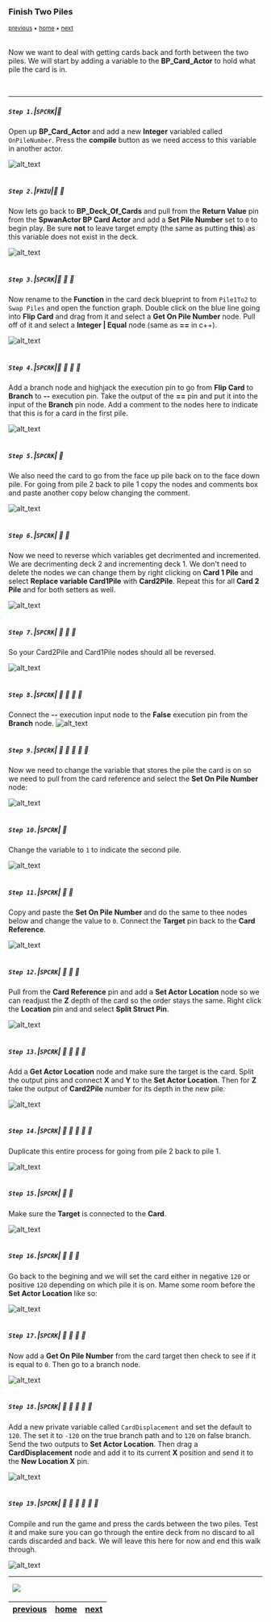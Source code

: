 <img src="https://via.placeholder.com/1000x4/45D7CA/45D7CA" alt="drawing" height="4px"/>

### Finish Two Piles

<sub>[previous](../) • [home](../README.md#user-content-gms2-top-down-shooter) • [next](../)</sub>

<img src="https://via.placeholder.com/1000x4/45D7CA/45D7CA" alt="drawing" height="4px"/>

Now we want to deal with getting cards back and forth between the two piles.  We will start by adding a variable to the **BP_Card_Actor** to hold what pile the card is in.

<br>

---


##### `Step 1.`\|`SPCRK`|:small_blue_diamond:

Open up **BP_Card_Actor** and add a new **Integer** variabled called `OnPileNumber`. Press the **compile** button as we need access to this variable in another actor.

![alt_text](images/OnPileNum.jpg)

<img src="https://via.placeholder.com/500x2/45D7CA/45D7CA" alt="drawing" height="2px" alt = ""/>

##### `Step 2.`\|`FHIU`|:small_blue_diamond: :small_blue_diamond: 

Now lets go back to **BP_Deck_Of_Cards** and pull from the **Return Value** pin from the **SpwanActor BP Card Actor** and add a **Set Pile Number** set to `0` to begin play. Be sure **not** to leave target empty (the same as putting **this**) as this variable does not exist in the deck. 

![alt_text](images/SetOnPileNumberInBeginPlay.jpg)

<img src="https://via.placeholder.com/500x2/45D7CA/45D7CA" alt="drawing" height="2px" alt = ""/>

##### `Step 3.`\|`SPCRK`|:small_blue_diamond: :small_blue_diamond: :small_blue_diamond:

 Now rename to the **Function** in the card deck blueprint to from `Pile1To2` to `Swap Piles` and open the function graph.  Double click on the blue line going into **Flip Card** and drag from it and select a **Get On Pile Number** node.  Pull off of it and select a **Integer \| Equal** node (same as **==** in c++).

![alt_text](images/SwapPilesCheckPile.gif)

<img src="https://via.placeholder.com/500x2/45D7CA/45D7CA" alt="drawing" height="2px" alt = ""/>

##### `Step 4.`\|`SPCRK`|:small_blue_diamond: :small_blue_diamond: :small_blue_diamond: :small_blue_diamond:

Add a branch node and highjack the execution pin to go from **Flip Card** to **Branch** to **\-\-** execution pin. Take the output of the **==** pin and put it into the input of the **Branch** pin node.  Add a comment to the nodes here to indicate that this is for a card in the first pile.

![alt_text](images/SubractDeck1AddDeck2Conditin.jpg)

<img src="https://via.placeholder.com/500x2/45D7CA/45D7CA" alt="drawing" height="2px" alt = ""/>

##### `Step 5.`\|`SPCRK`| :small_orange_diamond:

We also need the card to go from the face up pile back on to the face down pile. For going from pile 2 back to pile 1 copy the nodes and comments box and paste another copy below changing the comment.

![alt_text](images/CopyPile1Nodes.jpg)

<img src="https://via.placeholder.com/500x2/45D7CA/45D7CA" alt="drawing" height="2px" alt = ""/>

##### `Step 6.`\|`SPCRK`| :small_orange_diamond: :small_blue_diamond:

Now we need to reverse which variables get decrimented and incremented.  We are decrimenting deck 2 and incrementing deck 1.  We don't need to delete the nodes we can change them by right clicking on **Card 1 Pile** and select **Replace variable Card1Pile** with **Card2Pile**. Repeat this for all **Card 2 Pile** and for both setters as well.

![alt_text](images/FlipPile2To1.jpg)

<img src="https://via.placeholder.com/500x2/45D7CA/45D7CA" alt="drawing" height="2px" alt = ""/>

##### `Step 7.`\|`SPCRK`| :small_orange_diamond: :small_blue_diamond: :small_blue_diamond:

So your Card2Pile and Card1Pile nodes should all be reversed.

![alt_text](images/ReversePile1To2.jpg)

<img src="https://via.placeholder.com/500x2/45D7CA/45D7CA" alt="drawing" height="2px" alt = ""/>

##### `Step 8.`\|`SPCRK`| :small_orange_diamond: :small_blue_diamond: :small_blue_diamond: :small_blue_diamond:

Connect the **\-\-** execution input node to the **False** execution pin from the **Branch** node.
![alt_text](images/ConnectSecond.jpg)

<img src="https://via.placeholder.com/500x2/45D7CA/45D7CA" alt="drawing" height="2px" alt = ""/>

##### `Step 9.`\|`SPCRK`| :small_orange_diamond: :small_blue_diamond: :small_blue_diamond: :small_blue_diamond: :small_blue_diamond:

Now we need to change the variable that stores the pile the card is on so we need to pull from the card reference and select the **Set On Pile Number** node:

![alt_text](images/SetOnPileNumberTopNodes.jpg)

<img src="https://via.placeholder.com/500x2/45D7CA/45D7CA" alt="drawing" height="2px" alt = ""/>

##### `Step 10.`\|`SPCRK`| :large_blue_diamond:

Change the variable to `1` to indicate the second pile.

![alt_text](images/SetOnPile1.jpg)

<img src="https://via.placeholder.com/500x2/45D7CA/45D7CA" alt="drawing" height="2px" alt = ""/>

##### `Step 11.`\|`SPCRK`| :large_blue_diamond: :small_blue_diamond: 

Copy and paste the **Set On Pile Number** and do the same to thee nodes below and change the value to `0`. Connect the **Target** pin back to the **Card Reference**.

![alt_text](images/CopyPasteSetPileNum.jpg)

<img src="https://via.placeholder.com/500x2/45D7CA/45D7CA" alt="drawing" height="2px" alt = ""/>


##### `Step 12.`\|`SPCRK`| :large_blue_diamond: :small_blue_diamond: :small_blue_diamond: 

Pull from the **Card Reference** pin and add a **Set Actor Location** node so we can readjust the **Z** depth of the card so the order stays the same.  Right click the **Location** pin and and select **Split Struct Pin**.

![alt_text](images/SplitPinOnSetActor.jpg)

<img src="https://via.placeholder.com/500x2/45D7CA/45D7CA" alt="drawing" height="2px" alt = ""/>

##### `Step 13.`\|`SPCRK`| :large_blue_diamond: :small_blue_diamond: :small_blue_diamond:  :small_blue_diamond: 

Add a **Get Actor Location** node and make sure the target is the card.  Split the output pins and connect **X** and **Y** to the **Set Actor Location**.  Then for **Z** take the output of **Card2Pile** number for its depth in the new pile.

![alt_text](images/GetSetActorFirstNodes.jpg)

<img src="https://via.placeholder.com/500x2/45D7CA/45D7CA" alt="drawing" height="2px" alt = ""/>

##### `Step 14.`\|`SPCRK`| :large_blue_diamond: :small_blue_diamond: :small_blue_diamond: :small_blue_diamond:  :small_blue_diamond: 

Duplicate this entire process for going from pile 2 back to pile 1.

![alt_text](images/DupliacateZSetting.jpg)

<img src="https://via.placeholder.com/500x2/45D7CA/45D7CA" alt="drawing" height="2px" alt = ""/>

##### `Step 15.`\|`SPCRK`| :large_blue_diamond: :small_orange_diamond: 

Make sure the **Target** is connected to the **Card**.

![alt_text](images/ConnectTargetToSetActorLoc.jpg)

<img src="https://via.placeholder.com/500x2/45D7CA/45D7CA" alt="drawing" height="2px" alt = ""/>

##### `Step 16.`\|`SPCRK`| :large_blue_diamond: :small_orange_diamond:   :small_blue_diamond: 
Go back to the begining and we will set the card either in negative `120` or positive `120` depending on which pile it is on.  Mame some room before the **Set Actor Location** like so:

![alt_text](images/MakeRoomBetweenGetAndSet.jpg)

<img src="https://via.placeholder.com/500x2/45D7CA/45D7CA" alt="drawing" height="2px" alt = ""/>

##### `Step 17.`\|`SPCRK`| :large_blue_diamond: :small_orange_diamond: :small_blue_diamond: :small_blue_diamond:

Now add a **Get On Pile Number** from the card target then check to see if it is equal to `0`.  Then go to a branch node.

![alt_text](images/OnPileNumberCheck.jpg)

<img src="https://via.placeholder.com/500x2/45D7CA/45D7CA" alt="drawing" height="2px" alt = ""/>

##### `Step 18.`\|`SPCRK`| :large_blue_diamond: :small_orange_diamond: :small_blue_diamond: :small_blue_diamond: :small_blue_diamond:

 Add a new private variable called `CardDisplacement` and set the default to `120`.  The set it to `-120` on the true branch path and to `120` on false branch.  Send the two outputs to **Set Actor Location**.  Then drag a **CardDisplacement** node and add it to its current **X** position and send it to the **New Location X** pin. 
 
![alt_text](images/FinshUpCardDisplacement.jpg)

<img src="https://via.placeholder.com/500x2/45D7CA/45D7CA" alt="drawing" height="2px" alt = ""/>

##### `Step 19.`\|`SPCRK`| :large_blue_diamond: :small_orange_diamond: :small_blue_diamond: :small_blue_diamond: :small_blue_diamond: :small_blue_diamond:

Compile and run the game and press the cards between the two piles.  Test it and make sure you can go through the entire deck from no discard to all cards discarded and back.  We will leave this here for now and end this walk through.

![alt_text](images/FinalCardVideo.gif)

___


<img src="https://via.placeholder.com/1000x4/dba81a/dba81a" alt="drawing" height="4px" alt = ""/>

<img src="https://via.placeholder.com/1000x100/45D7CA/000000/?text=Next Up - ADD NEXT PAGE">

<img src="https://via.placeholder.com/1000x4/dba81a/dba81a" alt="drawing" height="4px" alt = ""/>

| [previous](../)| [home](../README.md#user-content-gms2-top-down-shooter) | [next](../)|
|---|---|---|
